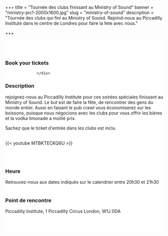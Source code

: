 ﻿+++
title = "Tournée des clubs finissant au Ministry of Sound"
banner = "ministry-pic1-2000x1600.jpg"
slug = "ministry-of-sound"
description = "Tournée des clubs qui fini au Ministry of Sound. Rejoind-nous au Piccadilly Institute dans le centre de Londres pour faire la fete avec nous."

+++

<section class="mbr-section" id="msg-box5-1w" style="background-color: rgb(255, 255, 255); padding-top: 40px; padding-bottom: 40px;">
    <div class="container">
        <div class="row">
        <div class="col-md-6 col-lg-5 col-xl-4" id= "fix1">
<h3>Book your tickets</h3>
<script src="https://assets.ticketinghub.com/checkout.js" data-channel="4735d535-ccd4-4e42-83d0-5840257f0433" data-endpoint="https://api.ticketinghub.com" data-layout="embed" data-landing="calendar" data-event-period="7" data-events-view-mode="multi-day" data-fields="name,email,telephone" data-collect-voucher-recipient-info="1" data-color="#1b2d49" data-button-label="BOOK NOW" data-footer="ssl" data-social-sharing="0" data-subscribe="1" data-discounts="1" data-free="0" data-avs="0" data-ga-track-pageviews="1" data-ga-track-purchases="1" data-lang="fr"></script>



                  </div>
<div class="col-md-6 col-lg-7 col-xl-8"> <h3 class="mbr-section-title display-2">Description</h3>

rejoignez-nous au Piccadilly Institute pour ces soirées spéciales finissant au Ministry of Sound. Le but est de faire la fête, de rencontrer des gens du monde entier. Aussi en faisant le pub crawl vous économiserez sur les boissons, puisque nous négocions avec les clubs pour vous offrir les bières et la vodka limonade a moitié prix.<br>

Sachez que le ticket d'entrée dans les clubs est inclu.<br><br>

{{< youtube MTBKTECKQ6U >}}

<br>
<br>
<h3 class="mbr-section-title display-2">Heure</h3>
Retrouvez-nous aux dates indiqués sur le calendrier entre 20h30 et 21h30
<br>
<br>

<h3 class="mbr-section-title display-2">Point de rencontre</h3>
Piccadilly Institute, 1 Piccadilly Circus London, W1J 0DA
<br>
<br>
<script src='https://static.citymapper.com/js/embed/widget.js' data-slug='ogkm9y' data-width=600></script> </div>

</section>
